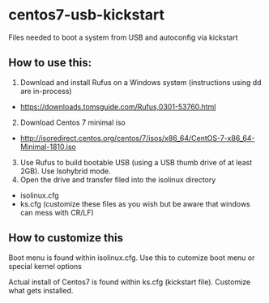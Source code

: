 # centos7-usb-kickstart
Files needed to boot a system from USB and autoconfig via kickstart

## How to use this:

1. Download and install Rufus on a Windows system (instructions using dd are in-process)
 * https://downloads.tomsguide.com/Rufus,0301-53760.html
2. Download Centos 7 minimal iso 
 * http://isoredirect.centos.org/centos/7/isos/x86_64/CentOS-7-x86_64-Minimal-1810.iso
3. Use Rufus to build bootable USB (using a USB thumb drive of at least 2GB). Use Isohybrid mode.
4. Open the drive and transfer filed into the isolinux directory
 * isolinux.cfg
 * ks.cfg
 (customize these files as you wish but be aware that windows can mess with CR/LF)

## How to customize this

Boot menu is found within isolinux.cfg. Use this to cutomize boot menu or special kernel options

Actual install of Centos7 is found within ks.cfg (kickstart file). Customize what gets installed.

